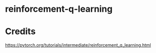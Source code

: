 # reinforcement-q-learning

# Credits
https://pytorch.org/tutorials/intermediate/reinforcement_q_learning.html